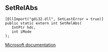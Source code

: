 ## SetRelAbs

```
[DllImport("gdi32.dll", SetLastError = true)]
public static extern int SetRelAbs(
   IntPtr hdc,
   int iMode
);
```

[Microsoft documentation](TODO)
